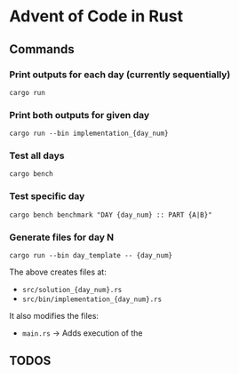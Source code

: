 # Advent of Code in Rust

## Commands

### Print outputs for each day (currently sequentially)

`cargo run`

### Print both outputs for given day

`cargo run --bin implementation_{day_num}`

### Test all days

`cargo bench`

### Test specific day

`cargo bench benchmark "DAY {day_num} :: PART {A|B}"`

### Generate files for day N

`cargo run --bin day_template -- {day_num}`

The above creates files at:

- `src/solution_{day_num}.rs`
- `src/bin/implementation_{day_num}.rs`

It also modifies the files:

- `main.rs` -> Adds execution of the 

## TODOS
